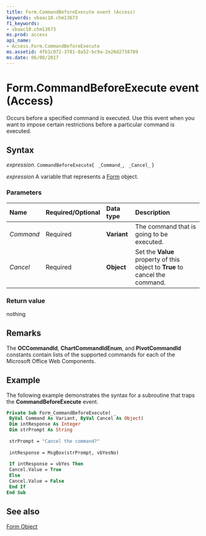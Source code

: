 ```yaml
---
title: Form.CommandBeforeExecute event (Access)
keywords: vbaac10.chm13673
f1_keywords:
- vbaac10.chm13673
ms.prod: access
api_name:
- Access.Form.CommandBeforeExecute
ms.assetid: 4fb1c072-3781-8a52-bc9a-2e26d2738789
ms.date: 06/08/2017
---
```



# Form.CommandBeforeExecute event (Access)

Occurs before a specified command is executed. Use this event when you want to impose certain restrictions before a particular command is executed.


## Syntax

_expression_. `CommandBeforeExecute`( ` _Command_`, ` _Cancel_` )

_expression_ A variable that represents a [Form](Access.Form.md) object.


### Parameters



|Name|Required/Optional|Data type|Description|
|:-----|:-----|:-----|:-----|
| _Command_|Required|**Variant**| The command that is going to be executed.|
| _Cancel_|Required|**Object**| Set the **Value** property of this object to **True** to cancel the command.|

### Return value

nothing


## Remarks

The  **OCCommandId**, **ChartCommandIdEnum**, and **PivotCommandId** constants contain lists of the supported commands for each of the Microsoft Office Web Components.


## Example

The following example demonstrates the syntax for a subroutine that traps the  **CommandBeforeExecute** event.


```vb
Private Sub Form_CommandBeforeExecute( _ 
 ByVal Command As Variant, ByVal Cancel As Object) 
 Dim intResponse As Integer 
 Dim strPrompt As String 
 
 strPrompt = "Cancel the command?" 
 
 intResponse = MsgBox(strPrompt, vbYesNo) 
 
 If intResponse = vbYes Then 
 Cancel.Value = True 
 Else 
 Cancel.Value = False 
 End If 
End Sub
```


## See also


[Form Object](Access.Form.md)

